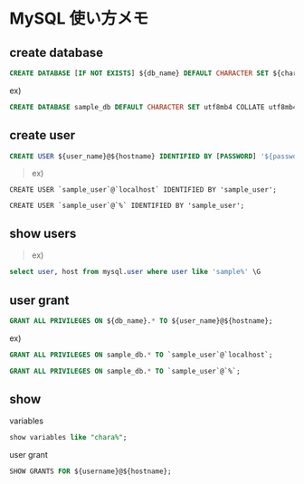 # MySQL 使い方メモ

## create database

```sql
CREATE DATABASE [IF NOT EXISTS] ${db_name} DEFAULT CHARACTER SET ${charset} COLLATE ${collation};
```

ex) 

```sql
CREATE DATABASE sample_db DEFAULT CHARACTER SET utf8mb4 COLLATE utf8mb4_general_ci;
```

## create user

```sql
CREATE USER ${user_name}@${hostname} IDENTIFIED BY [PASSWORD] '${password}';
```

> ex) 

```
CREATE USER `sample_user`@`localhost` IDENTIFIED BY 'sample_user';
```

```
CREATE USER `sample_user`@`%` IDENTIFIED BY 'sample_user';
```

## show users

> ex)

```sql
select user, host from mysql.user where user like 'sample%' \G
```

## user grant

```sql
GRANT ALL PRIVILEGES ON ${db_name}.* TO ${user_name}@${hostname};
```

ex) 

```sql
GRANT ALL PRIVILEGES ON sample_db.* TO `sample_user`@`localhost`;
```

```sql
GRANT ALL PRIVILEGES ON sample_db.* TO `sample_user`@`%`;
```

## show

variables

```sql
show variables like "chara%";
```

user grant

```sql
SHOW GRANTS FOR ${username}@${hostname};
```

